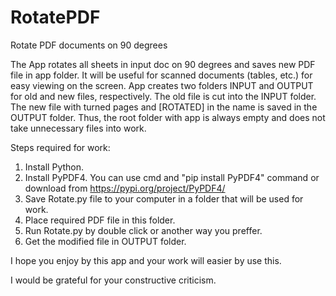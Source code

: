 # RotatePDF
Rotate PDF documents on 90 degrees

The App rotates all sheets in input doc on 90 degrees and saves new PDF file in app folder. It will be useful for scanned documents (tables, etc.) for easy viewing on the screen.
App creates two folders INPUT and OUTPUT for old and new files, respectively. 
The old file is cut into the INPUT folder. 
The new file with turned pages and [ROTATED] in the name is saved in the OUTPUT folder.
Thus, the root folder with app is always empty and does not take unnecessary files into work.

Steps required for work:
1. Install Python.
2. Install PyPDF4. You can use cmd and   "pip install PyPDF4"   command or download from https://pypi.org/project/PyPDF4/
3. Save Rotate.py file to your computer in a folder that will be used for work.
4. Place required PDF file in this folder.
5. Run Rotate.py by double click or another way you preffer.
6. Get the modified file in OUTPUT folder.

I hope you enjoy by this app and your work will easier by use this.

I would be grateful for your constructive criticism.
